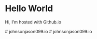 <h1>Hello World</h1>

<p>Hi, I'm hosted with Github.io</p># johnsonjason099.io
# johnsonjason099.io
